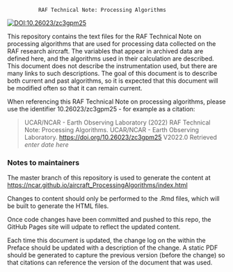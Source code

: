               RAF Technical Note: Processing Algorithms

[![DOI:10.26023/zc3gpm25](https://img.shields.io/badge/DOI-10.26023/zc3gpm25-brightgreen.svg)](<https://doi.org/10.26023/zc3gpm25>)

This repository contains the text files for the RAF Technical Note on
processing algorithms that are used for processing data collected
on the RAF research aircraft. The variables that appear in archived
data are defined here, and the algorithms used in their calculation
are described. This document does not describe the instrumentation
used, but there are many links to such descriptions. The goal of this
document is to describe both current and past algorithms, so it is
expected that this document will be modified often so that it can
remain current. 

When referencing this RAF Technical Note on processing algorithms, please use the identifier 10.26023/zc3gpm25 - for example as a citation:

> UCAR/NCAR - Earth Observing Laboratory (2022) RAF Technical Note: Processing Algorithms. UCAR/NCAR - Earth Observing Laboratory. https://doi.org/10.26023/zc3gpm25  V2022.0 Retrieved *enter date here*

### Notes to maintainers

The master branch of this repository is used to generate the content at https://ncar.github.io/aircraft_ProcessingAlgorithms/index.html

Changes to content should only be performed to the .Rmd files, which will be built to generate the HTML files. 

Once code changes have been committed and pushed to this repo, the GitHub Pages site will udpate to reflect the updated content. 

Each time this document is updated, the change log on the within the Preface should be updated with a description of the change. A static PDF should be generated to capture the previous version (before the change) so that citations can reference the version of the document that was used. 
